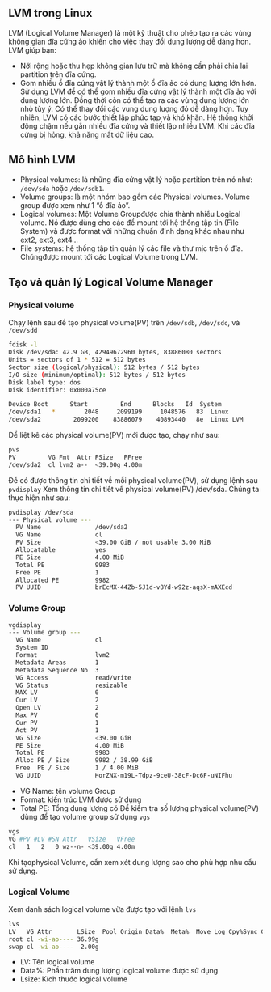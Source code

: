 ## LVM trong Linux
LVM (Logical Volume Manager) là một kỹ thuật cho phép tạo ra các vùng không gian đĩa cứng ảo khiến cho việc thay đổi dung lượng dễ dàng hơn. LVM giúp bạn:
- Nới rộng hoặc thu hẹp không gian lưu trữ mà không cần phải chia lại partition trên đĩa cứng.
- Gom nhiều ổ đĩa cứng vật lý thành một ổ đĩa ảo có dung lượng lớn hơn.
Sử dụng LVM để có thể gom nhiều đĩa cứng vật lý thành một đĩa ảo với dung lượng lớn. Đồng thời còn có thể tạo ra các vùng dung lượng lớn nhỏ tùy ý. Có thể thay đổi các vung dung lượng đó dễ dàng hơn.
Tuy nhiên, LVM có các bước thiết lập phức tạp và khó khăn. Hệ thống khởi động chậm nếu gắn nhiều đĩa cứng và thiết lập nhiều LVM. Khi các đĩa cứng bị hỏng, khả năng mất dữ liệu cao.
## Mô hình LVM
- Physical volumes: là những đĩa cứng vật lý hoặc partition trên nó như: `/dev/sda` hoặc `/dev/sdb1`.
- Volume groups: là một nhóm bao gồm các Physical volumes. Volume group được xem như 1 “ổ đĩa ảo”.
- Logical volumes: Một Volume Groupđược chia thành nhiều Logical volume. Nó được dùng cho các để mount tới hệ thống tập tin (File System) và được format với những chuẩn định dạng khác nhau như ext2, ext3, ext4…
- File systems: hệ thống tập tin quản lý các file và thư mịc trên ổ đĩa. Chúngđược mount tới các Logical Volume trong LVM.

## Tạo và quản lý Logical Volume Manager
### Physical volume
Chạy lệnh sau để tạo physical volume(PV) trên `/dev/sdb`, `/dev/sdc`, và `/dev/sdd`
```sh
fdisk -l
Disk /dev/sda: 42.9 GB, 42949672960 bytes, 83886080 sectors
Units = sectors of 1 * 512 = 512 bytes
Sector size (logical/physical): 512 bytes / 512 bytes
I/O size (minimum/optimal): 512 bytes / 512 bytes
Disk label type: dos
Disk identifier: 0x000a75ce

Device Boot      Start         End      Blocks   Id  System
/dev/sda1   *        2048     2099199     1048576   83  Linux
/dev/sda2         2099200    83886079    40893440   8e  Linux LVM
```
Để liệt kê các physical volume(PV) mới được tạo, chạy như sau:
```sh
pvs 
PV         VG Fmt  Attr PSize   PFree
/dev/sda2  cl lvm2 a--  <39.00g 4.00m
```
Để có được thông tin chi tiết về mỗi physical volume(PV), sử dụng lệnh sau `pvdisplay`
Xem thông tin chi tiết về physical volume(PV) /dev/sda. Chúng ta thực hiện như sau:
```sh
pvdisplay /dev/sda
--- Physical volume ---
  PV Name               /dev/sda2
  VG Name               cl
  PV Size               <39.00 GiB / not usable 3.00 MiB
  Allocatable           yes
  PE Size               4.00 MiB
  Total PE              9983
  Free PE               1
  Allocated PE          9982
  PV UUID               brEcMX-44Zb-5J1d-v8Yd-w92z-aqsX-mAXEcd
```
### Volume Group
```sh
vgdisplay
--- Volume group ---
  VG Name               cl
  System ID
  Format                lvm2
  Metadata Areas        1
  Metadata Sequence No  3
  VG Access             read/write
  VG Status             resizable
  MAX LV                0
  Cur LV                2
  Open LV               2
  Max PV                0
  Cur PV                1
  Act PV                1
  VG Size               <39.00 GiB
  PE Size               4.00 MiB
  Total PE              9983
  Alloc PE / Size       9982 / 38.99 GiB
  Free  PE / Size       1 / 4.00 MiB
  VG UUID               HorZNX-m19L-Tdpz-9ceU-38cF-Dc6F-uNIFhu
```
- VG Name: tên volume Group
- Format: kiến trúc LVM được sử dụng
- Total PE: Tổng dung lượng có
Để kiểm tra số lượng physical volume(PV) dùng để tạo volume group sử dụng `vgs`
```sh
vgs
VG #PV #LV #SN Attr   VSize   VFree
cl   1   2   0 wz--n- <39.00g 4.00m
```  
Khi tạophysical Volume, cần xem xét dung lượng sao cho phù hợp nhu cầu sử dụng.

### Logical Volume
Xem danh sách logical volume vừa được tạo với lệnh `lvs`
```sh
lvs
LV   VG Attr       LSize  Pool Origin Data%  Meta%  Move Log Cpy%Sync Convert
root cl -wi-ao---- 36.99g
swap cl -wi-ao----  2.00g
```
- LV: Tên logical volume
- Data%: Phần trăm dung lượng logical volume được sử dụng
- Lsize: Kích thước logical volume

